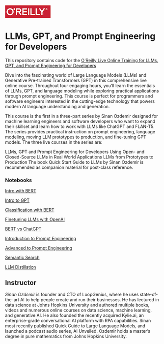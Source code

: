 ![oreilly-logo](images/oreilly.png)

# LLMs, GPT, and Prompt Engineering for Developers

This repository contains code for the [O'Reilly Live Online Training for LLMs, GPT, and Prompt Engineering for Developers](https://learning.oreilly.com/live-events/-/0636920094338)

Dive into the fascinating world of Large Language Models (LLMs) and Generative Pre-trained Transformers (GPT) in this comprehensive live online course. Throughout four engaging hours, you'll learn the essentials of LLMs, GPT, and language modeling while exploring practical applications through prompt engineering. This course is perfect for programmers and software engineers interested in the cutting-edge technology that powers modern AI language understanding and generation.

This course is the first in a three-part series by Sinan Ozdemir designed for machine learning engineers and software developers who want to expand their skillset and learn how to work with LLMs like ChatGPT and FLAN-T5. The series provides practical instruction on prompt engineering, language modeling, moving LLM prototypes to production, and fine-tuning GPT models. The three live courses in the series are:

LLMs, GPT and Prompt Engineering for Developers
Using Open- and Closed-Source LLMs in Real World Applications
LLMs from Prototypes to Production
The book Quick Start Guide to LLMs by Sinan Ozdemir is recommended as companion material for post-class reference.

### Notebooks

[Intro with BERT](notebooks/intro_to_bert.ipynb)

[Intro to GPT](notebooks/intro_to_gpt.ipynb)

[Classification with BERT](notebooks/anime_category_classification_model_freezing.ipynb)

[Finetuning LLMs with OpenAI](notebooks/fine_tuned_classification_sentiment.ipynb)

[BERT vs ChatGPT](notebooks/BERT%20vs%20GPT.ipynb)

[Introduction to Prompt Engineering](notebooks/intro_prompt_engineering.ipynb)

[Advanced to Prompt Engineering](notebooks/adv_prompt_engineering.ipynb)

[Semantic Search](notebooks/semantic_search.ipynb)

[LLM Distillation](notebooks/distillation.ipynb)


## Instructor

*Sinan Ozdemir* is founder and CTO of LoopGenius, where he uses state-of-the-art AI to help people create and run their businesses. He has lectured in data science at Johns Hopkins University and authored multiple books, videos and numerous online courses on data science, machine learning, and generative AI. He also founded the recently acquired Kylie.ai, an enterprise-grade conversational AI platform with RPA capabilities. Sinan most recently published Quick Guide to Large Language Models, and launched a podcast audio series, AI Unveiled. Ozdemir holds a master’s degree in pure mathematics from Johns Hopkins University.


